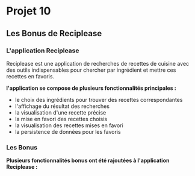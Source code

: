 #  Projet 10
## Les Bonus de Reciplease
### L'application Reciplease
Reciplease est une application de recherches de recettes de cuisine avec des outils indispensables pour chercher par ingrédient et mettre ces recettes en favoris.

**l'application se compose de plusieurs fonctionnalités principales :**
* le choix des ingrédients pour trouver des recettes correspondantes
* l'affichage du résultat des recherches
* la visualisation d'une recette précise
* la mise en favori des recettes choisis
* la visualisation des recettes mises en favori
* la persistence de données pour les favoris
### Les Bonus
**Plusieurs fonctionnalités bonus ont été rajoutées à l'application Reciplease :**
